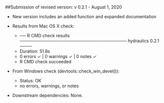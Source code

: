 ##Submission of revised version: v 0.2.1 - August 1, 2020

* New version includes an added function and expanded documentation

* Results from Mac OS X check:
  + ── R CMD check results ─────────────────────────────────── hydraulics 0.2.1 ────
  + Duration: 51.8s
  + 0 errors ✓ | 0 warnings ✓ | 0 notes ✓
  + R CMD check succeeded

* From Windows check (devtools::check_win_devel()): 
  + Status: OK
  + no errors, warnings, or notes

* Downstream dependencies: None.
